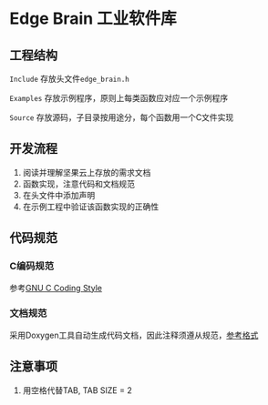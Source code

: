 # Edge Brain 工业软件库
## 工程结构
`Include` 存放头文件`edge_brain.h`

`Examples` 存放示例程序，原则上每类函数应对应一个示例程序

`Source` 存放源码，子目录按用途分，每个函数用一个C文件实现

## 开发流程
1. 阅读并理解坚果云上存放的需求文档
2. 函数实现，注意代码和文档规范
3. 在头文件中添加声明
3. 在示例工程中验证该函数实现的正确性

## 代码规范
### C编码规范
参考[GNU C Coding Style](https://www.gnu.org/prep/standards/html_node/Writing-C.html#Writing-C)

### 文档规范
采用Doxygen工具自动生成代码文档，因此注释须遵从规范，[参考格式](http://fnch.users.sourceforge.net/doxygen_c.html)

## 注意事项
1. 用空格代替TAB, TAB SIZE = 2